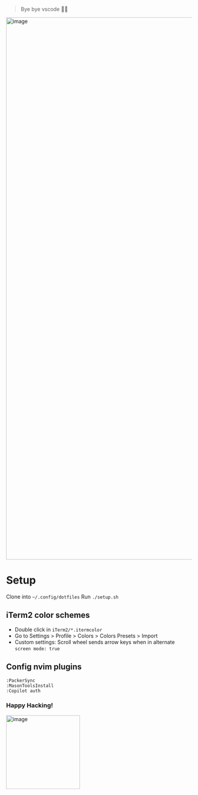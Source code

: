 > Bye bye vscode 👋🏽

<img width="1470" alt="image" src="https://user-images.githubusercontent.com/27580836/221401908-9789a250-d7c8-4a2c-b63e-37f77861cb0e.png">

# Setup
Clone into `~/.config/dotfiles`
Run `./setup.sh`

## iTerm2 color schemes
- Double click in `iTerm2/*.itermcolor`
- Go to Settings > Profile > Colors > Colors Presets > Import
- Custom settings: Scroll wheel sends arrow keys when in alternate `screen mode: true`

## Config nvim plugins
```vim
:PackerSync
:MasonToolsInstall
:Copilot auth
```

### Happy Hacking!
<img width="200" alt="image" src="https://media.tenor.com/y2JXkY1pXkwAAAAM/cat-computer.gif">
